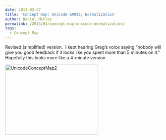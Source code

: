 ```yaml
---
date: 2013-03-27
title: 'Concept map: Unicode &#038; Normalization'
author: Daniel McCloy
permalink: /2013/03/concept-map-unicode-normalization/
tags:
  - Concept Map
---
```

Revised (simplified) version.  I kept hearing Greg&#8217;s voice saying &#8220;nobody will give you good feedback if it looks like you spent more than 5 minutes on it.&#8221;  Hopefully this looks more like a 4-minute version.

[<img class="alignnone size-medium wp-image-1951" alt="UnicodeConceptMap2" src="http://teaching.software-carpentry.org/wp-content/uploads/2013/03/UnicodeConceptMap2-300x225.png" width="300" height="225" />][1]

 [1]: http://teaching.software-carpentry.org/wp-content/uploads/2013/03/UnicodeConceptMap2.png
